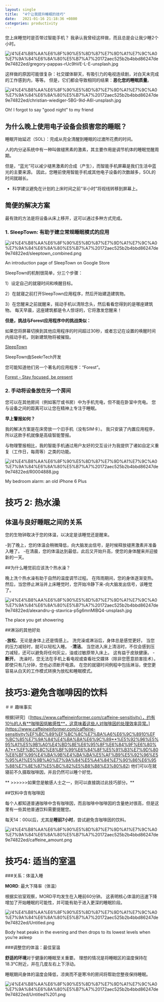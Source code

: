```yaml
---
layout: single
title:  "4个让我提升睡眠的技巧"
date:   2021-01-16 21:18:36 +0800
categories: productivity
---
```


您上床睡觉时是否带过智能手机？ 我承认我曾经这样做，而且总是会让我少睡2个小时。

![/4%E4%B8%AA%E6%8F%90%E5%8D%87%E7%9D%A1%E7%9C%A0%E7%9A%84%E6%8A%80%E5%B7%A7%20172aec525b2b4bbd86247de9e74822ed/gregory-pappas-rUc9hVE-L-E-unsplash.jpg](/4%E4%B8%AA%E6%8F%90%E5%8D%87%E7%9D%A1%E7%9C%A0%E7%9A%84%E6%8A%80%E5%B7%A7%20172aec525b2b4bbd86247de9e74822ed/gregory-pappas-rUc9hVE-L-E-unsplash.jpg)


这样做的原因可能很复杂：社交媒体聊天，有吸引力的电视连续剧，对白天未完成的工作感到内，等等。 但是，它们都会导致相同的结果：**恶化您的睡眠质量**。

![/4%E4%B8%AA%E6%8F%90%E5%8D%87%E7%9D%A1%E7%9C%A0%E7%9A%84%E6%8A%80%E5%B7%A7%20172aec525b2b4bbd86247de9e74822ed/christian-wiediger-5BG-9id-A6I-unsplash.jpg](/4%E4%B8%AA%E6%8F%90%E5%8D%87%E7%9D%A1%E7%9C%A0%E7%9A%84%E6%8A%80%E5%B7%A7%20172aec525b2b4bbd86247de9e74822ed/christian-wiediger-5BG-9id-A6I-unsplash.jpg)

Oh! I forgot to say "good night" to my friend

## 为什么晚上使用电子设备会损害您的睡眠？

睡眠开始延迟（SOL）：完成从完全清醒到睡眠的过渡所花费的时间。

人的内分泌系统中有一种叫做褪黑素的激素，其主要作用是调节机体的睡眠觉醒周期。

但是，“蓝光”可以减少褪黑激素的合成（产生），而智能手机屏幕是我们生活中蓝光的主要来源。 因此，您睡前使用智能手机或其他电子设备的次数越多，SOL的时间就越长。

- 科学建议避免在计划的上床时间之前“半小时”将视线转移到屏幕上。

## 简便的解决方案

最有效的方法是将设备从床上移开，这可以通过多种方式完成。

### 1. **SleepTown: 有助于建立常规睡眠模式的应用**

![/4%E4%B8%AA%E6%8F%90%E5%8D%87%E7%9D%A1%E7%9C%A0%E7%9A%84%E6%8A%80%E5%B7%A7%20172aec525b2b4bbd86247de9e74822ed/sleeptown_combined.png](/4%E4%B8%AA%E6%8F%90%E5%8D%87%E7%9D%A1%E7%9C%A0%E7%9A%84%E6%8A%80%E5%B7%A7%20172aec525b2b4bbd86247de9e74822ed/sleeptown_combined.png)

An introduction page of SleepTown on Google Store

SleepTown的机制很简单，分三个步骤：

1）设定自己的就寝时间和唤醒目标。

2）在就寝之前打开SleepTown应用程序，然后开始建造建筑物。

3）在您醒来之前就醒来，摇动手机以清除念头，然后看看您得到的是哪座建筑物。 每天早晨，这座建筑都是令人惊讶的，它将激发您醒来！

**但是，挑战与Forest应用程序中的挑战类似：**

如果您将屏幕切换到其他应用程序的时间超过30秒，或者忘记在设置的唤醒时间内摇动手机，则新建筑物将被摧毁。

[SleepTown](https://sleeptown.seekrtech.com/)

SleepTown由SeekrTech开发

您可能知道他们另一个著名的应用程序：“Forest”。

[Forest - Stay focused, be present](https://www.forestapp.cc/)

### 2. **手动将设备放在另一个房间**

您可以在其他房间（例如客厅或书房）中为手机充电，但不能在卧室中充电。 您与设备之间的距离可以让您在精神上专注于睡眠。

**早上警报如何？**

我的解决方案是在床旁放一个旧手机（没有SIM卡）。 我只安装了内置应用程序，所以这款手机就像是高级智能警报。

与物理警报相比，我的智能手机通过用户友好的交互设计为我提供了诸如自定义重复（工作日，每周等）之类的功能。

![/4%E4%B8%AA%E6%8F%90%E5%8D%87%E7%9D%A1%E7%9C%A0%E7%9A%84%E6%8A%80%E5%B7%A7%20172aec525b2b4bbd86247de9e74822ed/R0004888.jpg](/4%E4%B8%AA%E6%8F%90%E5%8D%87%E7%9D%A1%E7%9C%A0%E7%9A%84%E6%8A%80%E5%B7%A7%20172aec525b2b4bbd86247de9e74822ed/R0004888.jpg)

My bedroom alarm: an old iPhone 6 Plus

# 技巧 2: 热水澡

## 体温与良好睡眠之间的关系

您的生物钟取决于您的体温，以决定是该睡觉还是醒来。

-到了晚上，您的体温会稍微降低，向大脑发出信号，是时候释放褪黑激素并准备入睡了。
-在清晨，您的体温达到最低，此后又开始升高，使您的身体醒来并迎接新的一天。

##为什么睡觉前应该洗个热水澡？

晚上洗个热水澡有助于自然的温度调节过程。 在阵雨期间，您的身体逐渐变热。 然后，当您停止淋浴并上床睡觉时，您开始冷静下来-向大脑发出信号，该睡觉了。

![/4%E4%B8%AA%E6%8F%90%E5%8D%87%E7%9D%A1%E7%9C%A0%E7%9A%84%E6%8A%80%E5%B7%A7%20172aec525b2b4bbd86247de9e74822ed/alexandru-g-stavrica-p5g6mnMlBQ4-unsplash.jpg](/4%E4%B8%AA%E6%8F%90%E5%8D%87%E7%9D%A1%E7%9C%A0%E7%9A%84%E6%8A%80%E5%B7%A7%20172aec525b2b4bbd86247de9e74822ed/alexandru-g-stavrica-p5g6mnMlBQ4-unsplash.jpg)

The place you get showering

##淋浴的其他好处

-**放松**，无论是身体上还是情感上。 洗完澡或淋浴后，身体总是感觉更好。 当您的压力减轻时，就可以轻松入睡。
-**清洁**。 当您进入床上清洁时，不仅会感到压力减轻，还可以避免将任何灰尘，油或过敏原带入床上。 这有益于皮肤健康。
-**断开**。 洗澡时，您无法在手机上看电视或查看社交媒体（除非您愿意损害技术）。 即使只有几分钟，您也必须断开电源。 在您的就寝时间例程中包括淋浴，使您更容易从白天的工作模式转换为放松和睡眠模式。

# 技巧3:避免含咖啡因的饮料

＃＃ 趣味事实

根据[研究]（[https://www.caffeineinformer.com/caffeine-sensitivity），约有10％的人有**咖啡因低敏感性**，这意味着这些人对咖啡因的处理效率异常。](https://www.caffeineinformer.com/caffeine-sensitivity%EF%BC%89%EF%BC%8C%E7%BA%A6%E6%9C%8910%EF%BC%85%E7%9A%84%E4%BA%BA%E6%9C%89**%E5%92%96%E5%95%A1%E5%9B%A0%E4%BD%8E%E6%95%8F%E6%84%9F%E6%80%A7**%EF%BC%8C%E8%BF%99%E6%84%8F%E5%91%B3%E7%9D%80%E8%BF%99%E4%BA%9B%E4%BA%BA%E5%AF%B9%E5%92%96%E5%95%A1%E5%9B%A0%E7%9A%84%E5%A4%84%E7%90%86%E6%95%88%E7%8E%87%E5%BC%82%E5%B8%B8%E3%80%82) 他们可以在就寝前不久摄取咖啡因，并且仍然可以睡个好觉。

** >>>>>>如果您是敏感人士之一，则可以直接跳过此技巧部分。**

##饮料中含有咖啡因

每个人都知道普通咖啡中含有咖啡因，而且咖啡中咖啡因的含量绝对很高，但是这里有一些其他普通饮料需要提醒您。

每天14：00以后，尤其是**睡前7小时**，尝试避免含咖啡因的饮料。

![/4%E4%B8%AA%E6%8F%90%E5%8D%87%E7%9D%A1%E7%9C%A0%E7%9A%84%E6%8A%80%E5%B7%A7%20172aec525b2b4bbd86247de9e74822ed/caffeine_amount.png](/4%E4%B8%AA%E6%8F%90%E5%8D%87%E7%9D%A1%E7%9C%A0%E7%9A%84%E6%8A%80%E5%B7%A7%20172aec525b2b4bbd86247de9e74822ed/caffeine_amount.png)

# 技巧4: 适当的室温

###关系：体温入睡

**MORD**: 最大下降率（体温）

根据实验室观察，MORD平均发生在入睡前60分钟。 这表明核心体温的迅速下降增加了开始睡眠的可能性，并可能有助于进入更深的睡眠阶段。

![/4%E4%B8%AA%E6%8F%90%E5%8D%87%E7%9D%A1%E7%9C%A0%E7%9A%84%E6%8A%80%E5%B7%A7%20172aec525b2b4bbd86247de9e74822ed/Untitled.png](/4%E4%B8%AA%E6%8F%90%E5%8D%87%E7%9D%A1%E7%9C%A0%E7%9A%84%E6%8A%80%E5%B7%A7%20172aec525b2b4bbd86247de9e74822ed/Untitled.png)

Body heat peaks in the evening and then drops to its lowest levels when you’re asleep

###调整您的体温：最佳室温

**舒适的环境**对于健康的睡眠至关重要。 理想的情况是将睡眠区的温度保持在18.3°C附近，并在几度左右上下浮动。

睡眠期间身体的温度会降低，凉爽而不是寒冷的房间将帮助您整夜保持睡眠。

![/4%E4%B8%AA%E6%8F%90%E5%8D%87%E7%9D%A1%E7%9C%A0%E7%9A%84%E6%8A%80%E5%B7%A7%20172aec525b2b4bbd86247de9e74822ed/Untitled%201.png](/4%E4%B8%AA%E6%8F%90%E5%8D%87%E7%9D%A1%E7%9C%A0%E7%9A%84%E6%8A%80%E5%B7%A7%20172aec525b2b4bbd86247de9e74822ed/Untitled%201.png)
